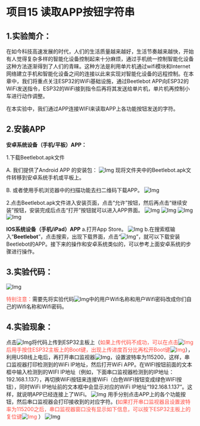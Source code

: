 # 项目15 读取APP按钮字符串

## 1.实验简介：
在如今科技高速发展的时代，人们的生活质量越来越好，生活节奏越来越快，开始有人觉得复杂多样的智能化设备控制起来十分麻烦，通过手机统一控制智能化设备这种方法逐渐得到了人们的青睐。这种方法是利用单片机通过wifi模块和Internet网络建立手机和智能化设备之间的连接以此来实现对智能化设备的远程控制。在本章中，我们将重点关注ESP32的WiFi基础设施，通过Beetlebot APP向ESP32的WiFi发送指令，ESP32的WiFi接到指令后再将其发送给单片机，单片机再控制小车进行动作调整。

在本实验中，我们通过APP连接WIFI来读取APP上各功能按钮发送的字符。

## 2.安装APP

**安卓系统设备（手机/平板）APP：**

1.下载Beetlebot.apk文件

A. 我们提供了Android APP 的安装包：
![Img](/media/img-20230425082506.png)
现将文件夹中的Beetlebot.apk文件转移到安卓系统手机或平板上。

B. 或者使用手机浏览器中的扫描功能去扫二维码下载APP。
![Img](/media/img-20230506145736.png)

2.点击Beetlebot.apk文件进入安装页面，点击“允许”按钮，然后再点击“继续安装”按钮，安装完成后点击“打开”按钮就可以进入APP界面。
![Img](/media/img-20230506150200.png)
![Img](/media/img-20230506150422.png)
![Img](/media/img-20230506150539.png)
![Img](/media/img-20230330152214.png)

**IOS系统设备（手机/iPad）APP**
a.打开App Store。
![Img](/media/img-20230330152300.png)
b.在搜索框输入“**Beetlebot**”，点击搜索，出现下载界面，点击“![Img](/media/img-20230330152329.png)”，就可以下载安装Beetlebot的APP。接下来的操作和安卓系统类似的，可以参考上面安卓系统的步骤进行操作。

## 3.实验代码：
![Img](/media/img-20230331103832.png)

<span style="color: rgb(255, 76, 65);">特别注意：</span>需要先将实验代码![Img](/media/img-20230331103843.png)中的用户Wifi名称和用户Wifi密码改成你们自己的Wifi名称和Wifi密码。

## 4.实验现象：
点击![Img](/media/img-20230331104105.png)将代码上传到ESP32主板上（<span style="color: rgb(255, 76, 65);">如果上传代码不成功，可以在点击![Img](/media/img-20230331104050.png)后用手按住ESP32主板上的Boot键，出现上传进度百分比再松开Boot键![Img](/media/img-20230331144331.png)</span>），利用USB线上电后，再打开串口监视器![Img](/media/img-20230330103640.png)，设置波特率为115200，这样，串口监视器打印检测到的WiFi IP地址，然后打开WiFi APP。在WIFI按钮前面的文本框中输入检测到的WIFI IP地址（例如，下面串口监视器检测到的IP地址：192.168.1.137），再切换WiFi按钮来连接WiFi（白色WIFI按钮变成绿色WIFI按钮），同时WiFi IP地址前的文本框中会显示对应的WiFi IP地址“192.168.1.137”。这样，就说明APP已经连接上了WiFi。
![Img](/media/img-20230330152622.png)
用手分别点击APP上的各个功能按钮，然后串口监视器会打印接收到的对应字符。(<span style="color: rgb(255, 76, 65);">如果打开串口监视器且设置波特率为115200之后，串口监视器窗口没有显示如下信息，可以按下ESP32主板上的复位键![Img](/media/img-20230330150217.png)
</span>）
![Img](/media/img-20230331105201.png)







